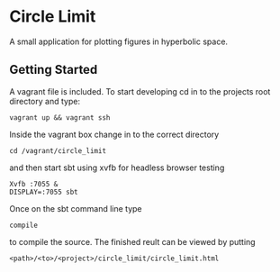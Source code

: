 Circle Limit
============

A small application for plotting figures in hyperbolic space.

Getting Started
---------------

A vagrant file is included. To start developing cd in to the projects root directory and type:

    vagrant up && vagrant ssh

Inside the vagrant box change in to the correct directory

    cd /vagrant/circle_limit

and then start sbt using xvfb for headless browser testing

    Xvfb :7055 &
    DISPLAY=:7055 sbt

Once on the sbt command line type

    compile

to compile the source. The finished reult can be viewed by putting 

    <path>/<to>/<project>/circle_limit/circle_limit.html 
